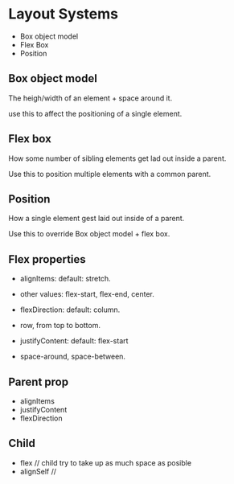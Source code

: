 # Layout Systems

* Box object model
* Flex Box
* Position

## Box object model

The heigh/width of an element + space around it.

use this to affect the positioning of a single element.

## Flex box

How some number of sibling elements get lad out inside a parent.

Use this to position multiple elements with a common parent.

## Position

How a single element gest laid out inside of a parent.

Use this to override Box object model + flex box.

## Flex properties

* alignItems: default: stretch.
* other values: flex-start, flex-end, center.

* flexDirection: default: column.
* row, from top to bottom.

* justifyContent: default: flex-start
* space-around, space-between.

## Parent prop

* alignItems
* justifyContent
* flexDirection

## Child

* flex // child try to take up as much space as posible
* alignSelf //
